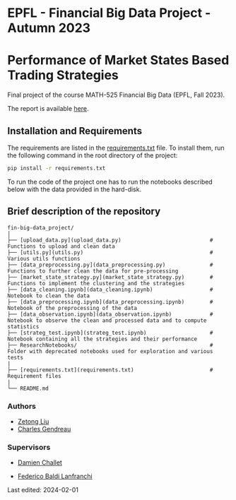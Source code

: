# EPFL - Financial Big Data Project - Autumn 2023

# Performance of Market States Based Trading Strategies

Final project of the course MATH-525 Financial Big Data (EPFL, Fall 2023).

The report is available [here](report.pdf).

## Installation and Requirements

The requirements are listed in the [requirements.txt](requirements.txt) file. To install them, run the following command in the root directory of the project:

``` bash
pip install -r requirements.txt
```
To run the code of the project one has to run the notebooks described below with the data provided in the hard-disk.
## Brief description of the repository

```         
fin-big-data_project/
│
├── [upload_data.py](upload_data.py)                            # Functions to upload and clean data
├── [utils.py](utils.py)                                        # Various utils functions
├── [data_preprocessing.py](data_preprocessing.py)              # Functions to further clean the data for pre-processing
├── [market_state_strategy.py](market_state_strategy.py)        # Functions to implement the clustering and the strategies
├── [data_cleaning.ipynb](data_cleaning.ipynb)                  # Notebook to clean the data
├── [data_preprocessing.ipynb](data_preprocessing.ipynb)        # Notebook of the preprocessing of the data
├── [data_observation.ipynb](data_observation.ipynb)            # Notebook to observe the clean and processed data and to compute statistics 
├── [strateg_test.ipynb](strateg_test.ipynb)                    # Notebook containing all the strategies and their performance
├── ResearchNotebooks/                                          # Folder with deprecated notebooks used for exploration and various tests
|
├── [requirements.txt](requirements.txt)                        # Requirement files
|
└── README.md 
```

### Authors

-   [Zetong Liu](https://github.com/ZetongLiu)
-   [Charles Gendreau](https://github.com/kalos11)

### Supervisors

-   [Damien Challet](https://people.epfl.ch/damien.challet)

-   [Federico Baldi Lanfranchi](https://people.epfl.ch/federico.baldilanfranchi)

Last edited: 2024-02-01
